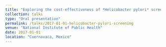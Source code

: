 ```yaml
---
title: "Exploring the cost-effectiveness of *Helicobacter pylori* screening and treating strategies in Mexico in the setting of antibiotic resistance: A modeling study"
collection: talks
type: "Oral presentation"
permalink: /talks/2017-01-01-helicobacter-pylori-screening
venue: "National Institute of Public Health"
date: 2017-01-01
location: "Cuernavaca, Mexico"
---
```


